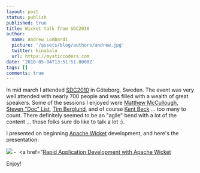 ```yaml
---
layout: post
status: publish
published: true
title: Wicket talk from SDC2010
author:
  name: Andrew Lombardi
  picture: '/assets/blog/authors/andrew.jpg'
  twitter: kinabalu
  url: https://mysticcoders.com
date: '2010-05-04T13:51:51.0000Z'
tags: []
comments: true
---
```

In mid march I attended <a href="http://scandevconf.se" target="_blank">SDC2010</a> in G&ouml;teborg, Sweden.  The event was very well attended with nearly 700 people and was filled with a wealth of great speakers.  Some of the sessions I enjoyed were <a href="http://ambientideas.com/" target="_blank">Matthew McCullough</a>, <a href="http://www.stevenlist.com/" target="_blank">Steven "Doc" List</a>, <a href="http://www.augusttechgroup.com/" target="_blank">Tim Berglund</a>, and of course <a href="http://en.wikipedia.org/wiki/Kent_Beck" target="_blank">Kent Beck</a> ... too many to count.  There definitely seemed to be an "agile" bend with a lot of the content ... those folks sure do like to talk a lot :).

I presented on beginning <a href="http://wicket.apache.org" target="_blank">Apache Wicket</a> development, and here's the presentation:

<a href="http://www.mysticcoders.com/wp-content/uploads/2010/05/Rapid-Application-Development-with-Apache-Wicket.pdf"><img src="https://www.mysticcoders.com/wp-includes/images/crystal/document.png" border="0" /></a>&nbsp;-&nbsp; <a href="<a href="http://www.mysticcoders.com/wp-content/uploads/2010/05/Rapid-Application-Development-with-Apache-Wicket.pdf">Rapid Application Development with Apache Wicket</a>

Enjoy!

